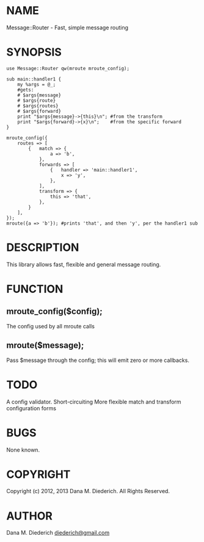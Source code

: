 # NAME

Message::Router - Fast, simple message routing

# SYNOPSIS

    use Message::Router qw(mroute mroute_config);

    sub main::handler1 {
        my %args = @_;
        #gets:
        # $args{message}
        # $args{route}
        # $args{routes}
        # $args{forward}
        print "$args{message}->{this}\n"; #from the transform
        print "$args{forward}->{x}\n";    #from the specific forward
    }

    mroute_config({
        routes => [
            {   match => {
                    a => 'b',
                },
                forwards => [
                    {   handler => 'main::handler1',
                        x => 'y',
                    },
                ],
                transform => {
                    this => 'that',
                },
            }
        ],
    });
    mroute({a => 'b'}); #prints 'that', and then 'y', per the handler1 sub

# DESCRIPTION

This library allows fast, flexible and general message routing.

# FUNCTION

## mroute\_config($config);

The config used by all mroute calls

## mroute($message);

Pass $message through the config; this will emit zero or more callbacks.

# TODO

A config validator.
Short-circuiting
More flexible match and transform configuration forms

# BUGS

None known.

# COPYRIGHT

Copyright (c) 2012, 2013 Dana M. Diederich. All Rights Reserved.

# AUTHOR

Dana M. Diederich <diederich@gmail.com>
